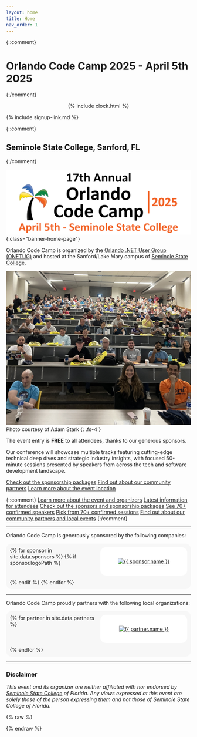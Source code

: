 ```yaml
---
layout: home
title: Home
nav_order: 1
---
```


{::comment}
# Orlando Code Camp 2025 - April 5th 2025
{:/comment}

<div id="countdown-clock" style="text-align: center;">
  {% include clock.html %}
</div>

{% include signup-link.md %}

{::comment}
## Seminole State College, Sanford, FL
{:/comment}


![Orlando Code Camp 2025 logo](/assets/img/banners/2025%20Code%20Camp%20-%20Banner.png "Orlando Code Camp 2025 - April 5th, 2025"){:class="banner-home-page"}

<p></p>

Orlando Code Camp is organized by the [Orlando .NET User Group (ONETUG)](https://onetug.net)
and hosted at the Sanford/Lake Mary campus of [Seminole State College](#disclaimer).

<p></p>

<p></p>

![Orlando CC Keynote](/assets/img/photos/occ-keynote.jpg "Orlando CC KeyNote")
Photo courtesy of Adam Stark
{: .fs-4 }

<p></p>

The event entry is **FREE** to all attendees, thanks to our generous sponsors.

Our conference will showcase multiple tracks featuring cutting-edge technical deep dives and strategic industry insights, with focused 50-minute sessions presented by speakers from across the tech and software development landscape.

[Check out the sponsorship packages](/sponsors)
[Find out about our community partners](/partners)
[Learn more about the event location](/location)

{::comment}
[Learn more about the event and organizers](/about)
[Latest information for attendees](/attendees)
[Check out the sponsors and sponsorship packages](/sponsors)
[See 70+ confirmed speakers](/speakers)
[Pick from 70+ confirmed sessions](/sessions)
[Find out about our community partners and local events](/partners)
{:/comment}


---
Orlando Code Camp is generously sponsored by the following companies:

<div class="sponsors">
{% for sponsor in site.data.sponsors %}
  {% if sponsor.logoPath %}
    <div class="sponsor-partner {{ sponsor.logoStyle }}">
      <a href="{{ sponsor.url }}">
        <img src="{{ sponsor.logoPath }}" alt="{{ sponsor.name }}" title="{{ sponsor.name }}">
      </a>
    </div>
  {% endif %}
{% endfor %}
</div>

---

Orlando Code Camp proudly partners with the following local organizations:

<div class="partners">
{% for partner in site.data.partners %}
  <div class="sponsor-partner {{ partner.logoStyle }}">
    <a href="{{ partner.url }}">
      <img src="{{ partner.logoPath }}" alt="{{ partner.name }}" title="{{ partner.name }}">
    </a>
  </div>
{% endfor %}
</div>

---
 <h3 id=disclaimer>Disclaimer</h3>
 <p><em>This event and its organizer are neither affiliated with nor endorsed by <a href="https://www.seminolestate.edu/slm" target="_blank">Seminole State College</a> of Florida. Any views expressed at this event are solely those of the person expressing them and not those of Seminole State College of Florida.</em></p>

{% raw %}

<style>
  .partners, .sponsors {
    display: grid;
    grid-template-columns: repeat(2, 1fr); /* Two equal columns */
    border-radius: 15px;   
    padding: 10px;
    user-select: none;
  }

  .partners img, .sponsors img {
    background-color: white;

     /* These properties ensure that the image always fills the container but maintains proportions */
    width: 100%; 
    height: 100%;    
    object-fit: contain; 
  }

  .sponsor-partner.wide {
    grid-column: span 2;
  }

  .sponsor-partner.standard {
    grid-column: span 1;
  }

  .sponsor-partner {
    padding: 10px;
    border-radius: 15px;
    background-color: white;
    text-align: center;
    max-height: 250px;
  }

  @media (min-width: 765px) {
    .sponsor-partner.standard {
      grid-column: span 1;
    }

    .partners, .sponsors {
      gap: 10px; 
      background-color: #f7f7f7; 
    }

    .partners img, .sponsors img {
      padding: 20px;
    }
  }

  @media (max-width: 765px) {
    .sponsor-partner.standard {
      grid-column: span 2;
    }
  }
</style>

{% endraw %}